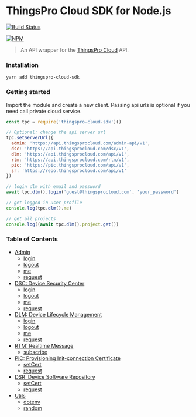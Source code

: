 # ThingsPro Cloud SDK for Node.js

[![Build Status](https://icsdrone.moxa.online/api/badges/MOXA-ISD/thingspro-cloud-node-sdk/status.svg?ref=refs/heads/main)](https://icsdrone.moxa.online/MOXA-ISD/thingspro-cloud-node-sdk)

[![NPM](https://nodei.co/npm/thingspro-cloud-node-sdk.png)](https://npmjs.org/package/thingspro-cloud-node-sdk)

> An API wrapper for the [ThingsPro Cloud](https://thingsprocloud.com) API.

### Installation

    yarn add thingspro-cloud-sdk


### Getting started

Import the module and create a new client. Passing api urls is optional if
you need call private cloud service.

```js
const tpc = require('thingspro-cloud-sdk')()

// Optional: change the api server url
tpc.setServerUrl({
  admin: 'https://api.thingsprocloud.com/admin-api/v1',
  dsc: 'https://api.thingsprocloud.com/dsc/v1',
  dlm: 'https://api.thingsprocloud.com/api/v1',
  rtm: 'https://api.thingsprocloud.com/rtm/v1',
  pic: 'https://pic.thingsprocloud.com/api/v1',
  sr: 'https://repo.thingsprocloud.com/api/v1'
})

// login dlm with email and password
await tpc.dlm().login('guest@thingsprocloud.com', 'your_password')

// get logged in user profile
console.log(tpc.dlm().me)

// get all projects
console.log((await tpc.dlm().project.get())
```

### Table of Contents

- [Admin](docs/admin.md)
  - [login](docs/admin.md#admin-login)
  - [logout](docs/admin.md#admin-logout)
  - [me](docs/admin.md#admin-me)
  - [request](docs/admin.md#admin-request)
- [DSC: Device Security Center](docs/dsc.md)
  - [login](docs/dsc.md#dsc-login)
  - [logout](docs/dsc.md#dsc-logout)
  - [me](docs/dsc.md#dsc-me)
  - [request](docs/dsc.md#dsc-request)
- [DLM: Device Lifecycle Management](docs/dlm.md)
  - [login](docs/dlm.md#dlm-login)
  - [logout](docs/dlm.md#dlm-logout)
  - [me](docs/dlm.md#dlm-me)
  - [request](docs/dlm.md#dlm-request)
- [RTM: Realtime Message](docs/rtm.md)
  - [subscribe](docs/rtm.md#rtm-subscribe)
- [PIC: Provisioning Init-connection Certificate](docs/pic.md)
  - [setCert](docs/pic.md#pic-set-cert)
  - [request](docs/pic.md#pic-request)
- [DSR: Device Software Repository](docs/dsr.md)
  - [setCert](docs/dsr.md#sr-set-cert)
  - [request](docs/dsr.md#sr-request)
- [Utils](docs/utils.md)
  - [dotenv](docs/utils.md#dotenv)
  - [random](docs/utils.md#random)




